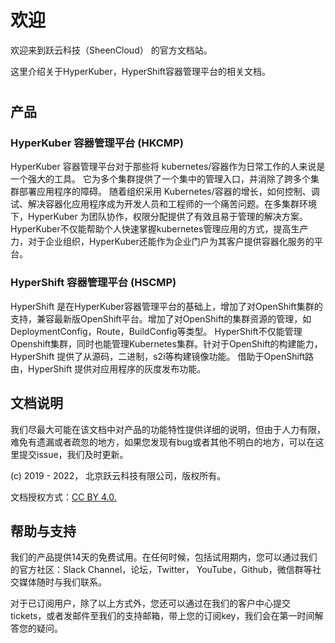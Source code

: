 # 欢迎

欢迎来到跃云科技（SheenCloud） 的官方文档站。

这里介绍关于HyperKuber，HyperShift容器管理平台的相关文档。

#

## 产品

### HyperKuber 容器管理平台 (HKCMP)

HyperKuber 容器管理平台对于那些将 kubernetes/容器作为日常工作的人来说是一个强大的工具。 它为多个集群提供了一个集中的管理入口，并消除了跨多个集群部署应用程序的障碍。 随着组织采用 Kubernetes/容器的增长，如何控制、调试、解决容器化应用程序成为开发人员和工程师的一个痛苦问题。在多集群环境下，HyperKuber 为团队协作，权限分配提供了有效且易于管理的解决方案。HyperKuber不仅能帮助个人快速掌握kubernetes管理应用的方式，提高生产力，对于企业组织，HyperKuber还能作为企业门户为其客户提供容器化服务的平台。


### HyperShift 容器管理平台 (HSCMP)


HyperShift 是在HyperKuber容器管理平台的基础上，增加了对OpenShift集群的支持，兼容最新版OpenShift平台。增加了对OpenShift的集群资源的管理，如DeploymentConfig，Route，BuildConfig等类型。 HyperShift不仅能管理Openshift集群，同时也能管理Kubernetes集群。针对于OpenShift的构建能力，HyperShift 提供了从源码，二进制，s2i等构建镜像功能。 借助于OpenShift路由，HyperShift 提供对应用程序的灰度发布功能。



## 文档说明

我们尽最大可能在该文档中对产品的功能特性提供详细的说明，但由于人力有限，难免有遗漏或者疏忽的地方，如果您发现有bug或者其他不明白的地方，可以在这里提交issue，我们及时更新。

(c) 2019 - 2022， 北京跃云科技有限公司，版权所有。

文档授权方式：[CC BY 4.0.](https://creativecommons.org/licenses/by/4.0/)


## 帮助与支持

我们的产品提供14天的免费试用。在任何时候，包括试用期内，您可以通过我们的官方社区：Slack Channel，论坛，Twitter， YouTube，Github，微信群等社交媒体随时与我们联系。

对于已订阅用户，除了以上方式外，您还可以通过在我们的客户中心提交tickets，或者发邮件至我们的支持邮箱，带上您的订阅key，我们会在第一时间解答您的疑问。